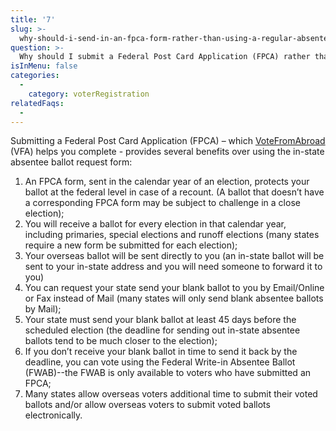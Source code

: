 ```yaml
---
title: '7'
slug: >-
  why-should-i-send-in-an-fpca-form-rather-than-using-a-regular-absentee-ballot-request
question: >-
  Why should I submit a Federal Post Card Application (FPCA) rather than my state's in-state absentee ballot request form?
isInMenu: false
categories:
  - 
    category: voterRegistration
relatedFaqs:
  -
---
```

Submitting a Federal Post Card Application (FPCA) – which [VoteFromAbroad](/) (VFA) helps you complete - provides several benefits over using the in-state absentee ballot request form:

1. An FPCA form, sent in the calendar year of an election, protects your ballot at the federal level in case of a recount. (A ballot that doesn’t have a corresponding FPCA form may be subject to challenge in a close election);
1. You will receive a ballot for every election in that calendar year, including primaries, special elections and runoff elections (many states require a new form be submitted for each election);
1. Your overseas ballot will be sent directly to you (an in-state ballot will be sent to your in-state address and you will need someone to forward it to you)
1. You can request your state send your blank ballot to you by Email/Online or Fax instead of Mail (many states will only send blank absentee ballots by Mail);
1. Your state must send your blank ballot at least 45 days before the scheduled election (the deadline for sending out in-state absentee ballots tend to be much closer to the election);
1. If you don’t receive your blank ballot in time to send it back by the deadline, you can vote using the Federal Write-in Absentee Ballot (FWAB)--the FWAB is only available to voters who have submitted an FPCA;
1. Many states allow overseas voters additional time to submit their voted ballots and/or allow overseas voters to submit voted ballots electronically.
